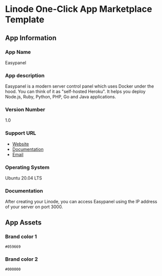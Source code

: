 # Linode One-Click App Marketplace Template

## App Information

### App Name

Easypanel

### App description

Easypanel is a modern server control panel which uses Docker under the hood. You can think of it as "self-hosted Heroku". It helps you deploy Node.js, Ruby, Python, PHP, Go and Java applications.

### Version Number

1.0

### Support URL

- [Website](https://easypanel.io)
- [Documentation](https://easypanel.io/docs)
- [Email](mailto:help@easypanel.io)

### Operating System

Ubuntu 20.04 LTS

### Documentation

After creating your Linode, you can access Easypanel using the IP address of your server on port 3000.

## App Assets

### Brand color 1

`#059669`

### Brand color 2

`#000000`
